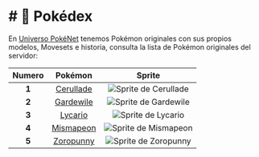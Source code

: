 # # 📲 Pokédex

En [Universo PokéNet](**/README.md) tenemos Pokémon originales con sus propios modelos, Movesets e historia, consulta la lista de Pokémon originales del servidor:

| Numero |  Pokémon |                                            Sprite                                           |
| :---: | :----: | :-----------------------------------------------------------------------------------------: |
| **1** | [Cerullade](../pokemon/temporada-1/hibrido-cerullade.md) |        ![Sprite de Cerullade](../images/pokemon/temporada-1/Cerullade-sprite.png)        |
| **2** | [Gardewile](../pokemon/temporada-1/hibrido-gardewile.md) |  ![Sprite de Gardewile](../images/pokemon/temporada-1/Gardewile-sprite.png)  |
| **3** | [Lycario](../pokemon/temporada-1/hibrido-lycario.md) | ![Sprite de Lycario](../images/pokemon/temporada-1/Lycario-sprite.png) |
| **4** | [Mismapeon](../pokemon/temporada-1/hibrido-mismapeon.md) | ![Sprite de Mismapeon](../images/pokemon/temporada-1/Mismapeon-sprite.png) |
| **5** | [Zoropunny](../pokemon/temporada-1/hibrido-zoropunny.md) | ![Sprite de Zoropunny](../images/pokemon/temporada-1/Zoropunny-sprite.png) |
